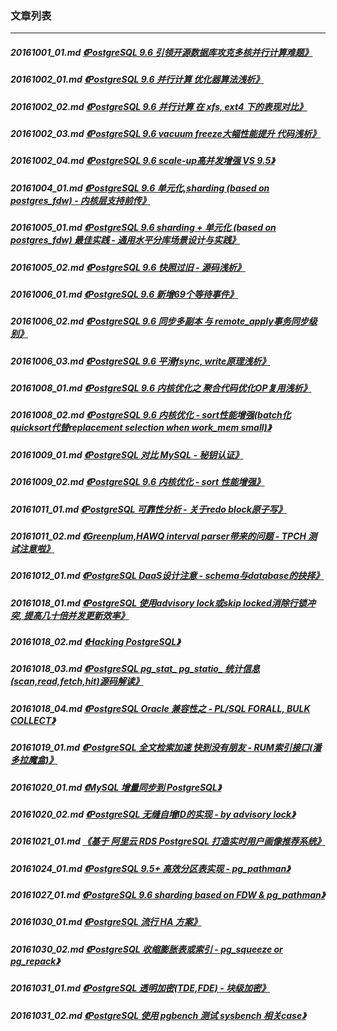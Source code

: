 ### 文章列表  
----  
##### 20161001_01.md   [《PostgreSQL 9.6 引领开源数据库攻克多核并行计算难题》](20161001_01.md)  
##### 20161002_01.md   [《PostgreSQL 9.6 并行计算 优化器算法浅析》](20161002_01.md)  
##### 20161002_02.md   [《PostgreSQL 9.6 并行计算 在 xfs, ext4 下的表现对比》](20161002_02.md)  
##### 20161002_03.md   [《PostgreSQL 9.6 vacuum freeze大幅性能提升 代码浅析》](20161002_03.md)  
##### 20161002_04.md   [《PostgreSQL 9.6 scale-up高并发增强 VS 9.5》](20161002_04.md)  
##### 20161004_01.md   [《PostgreSQL 9.6 单元化,sharding (based on postgres_fdw) - 内核层支持前传》](20161004_01.md)  
##### 20161005_01.md   [《PostgreSQL 9.6 sharding + 单元化 (based on postgres_fdw) 最佳实践 - 通用水平分库场景设计与实践》](20161005_01.md)  
##### 20161005_02.md   [《PostgreSQL 9.6 快照过旧 - 源码浅析》](20161005_02.md)  
##### 20161006_01.md   [《PostgreSQL 9.6 新增69个等待事件》](20161006_01.md)  
##### 20161006_02.md   [《PostgreSQL 9.6 同步多副本 与 remote_apply事务同步级别》](20161006_02.md)  
##### 20161006_03.md   [《PostgreSQL 9.6 平滑fsync, write原理浅析》](20161006_03.md)  
##### 20161008_01.md   [《PostgreSQL 9.6 内核优化之 聚合代码优化OP复用浅析》](20161008_01.md)  
##### 20161008_02.md   [《PostgreSQL 9.6 内核优化 - sort性能增强(batch化quicksort代替replacement selection when work_mem small)》](20161008_02.md)  
##### 20161009_01.md   [《PostgreSQL 对比 MySQL - 秘钥认证》](20161009_01.md)  
##### 20161009_02.md   [《PostgreSQL 9.6 内核优化 - sort 性能增强》](20161009_02.md)  
##### 20161011_01.md   [《PostgreSQL 可靠性分析 - 关于redo block原子写》](20161011_01.md)  
##### 20161011_02.md   [《Greenplum,HAWQ interval parser带来的问题 - TPCH 测试注意啦》](20161011_02.md)  
##### 20161012_01.md   [《PostgreSQL DaaS设计注意 - schema与database的抉择》](20161012_01.md)  
##### 20161018_01.md   [《PostgreSQL 使用advisory lock或skip locked消除行锁冲突, 提高几十倍并发更新效率》](20161018_01.md)  
##### 20161018_02.md   [《Hacking PostgreSQL》](20161018_02.md)  
##### 20161018_03.md   [《PostgreSQL pg_stat_ pg_statio_ 统计信息(scan,read,fetch,hit)源码解读》](20161018_03.md)  
##### 20161018_04.md   [《PostgreSQL Oracle 兼容性之 - PL/SQL FORALL, BULK COLLECT》](20161018_04.md)  
##### 20161019_01.md   [《PostgreSQL 全文检索加速 快到没有朋友 - RUM索引接口(潘多拉魔盒)》](20161019_01.md)  
##### 20161020_01.md   [《MySQL 增量同步到 PostgreSQL》](20161020_01.md)  
##### 20161020_02.md   [《PostgreSQL 无缝自增ID的实现 - by advisory lock》](20161020_02.md)  
##### 20161021_01.md   [《基于 阿里云 RDS PostgreSQL 打造实时用户画像推荐系统》](20161021_01.md)  
##### 20161024_01.md   [《PostgreSQL 9.5+ 高效分区表实现 - pg_pathman》](20161024_01.md)  
##### 20161027_01.md   [《PostgreSQL 9.6 sharding based on FDW & pg_pathman》](20161027_01.md)  
##### 20161030_01.md   [《PostgreSQL 流行 HA 方案》](20161030_01.md)  
##### 20161030_02.md   [《PostgreSQL 收缩膨胀表或索引 - pg_squeeze or pg_repack》](20161030_02.md)  
##### 20161031_01.md   [《PostgreSQL 透明加密(TDE,FDE) - 块级加密》](20161031_01.md)  
##### 20161031_02.md   [《PostgreSQL 使用 pgbench 测试 sysbench 相关case》](20161031_02.md)  
